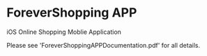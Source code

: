 # ForeverShopping APP
iOS Online Shopping Moblie Application

Please see 'ForeverShoppingAPPDocumentation.pdf' for all details.
